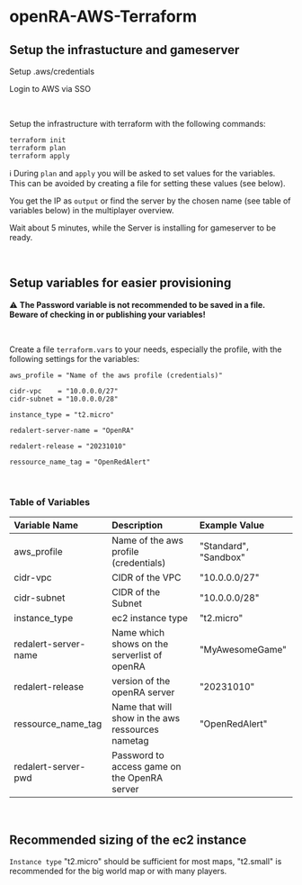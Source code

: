 # openRA-AWS-Terraform

## Setup the infrastucture and gameserver

Setup .aws/credentials

Login to AWS via SSO

</br>

Setup the infrastructure with terraform with the following commands:

```
terraform init
terraform plan
terraform apply
```

:information_source: During `plan` and `apply` you will be asked to set values for the variables. This can be avoided by creating a file for setting these values (see below).

You get the IP as `output` or find the server by the chosen name (see table of variables below) in the multiplayer overview.

Wait about 5 minutes, while the Server is installing for gameserver to be ready.

</br>

## Setup variables for easier provisioning

:warning: **The Password variable is not recommended to be saved in a file. Beware of checking in or publishing your variables!**

</br>

Create a file `terraform.vars` to your needs, especially the profile, with the following settings for the variables:

```
aws_profile = "Name of the aws profile (credentials)"

cidr-vpc    = "10.0.0.0/27"
cidr-subnet = "10.0.0.0/28"

instance_type = "t2.micro"

redalert-server-name = "OpenRA"

redalert-release = "20231010"

ressource_name_tag = "OpenRedAlert"
```

</br>

### Table of Variables

| Variable Name        | Description                                       | Example Value         |
| :------------------- | :------------------------------------------------ | :-------------------- |
| aws_profile          | Name of the aws profile (credentials)             | "Standard", "Sandbox" |
| cidr-vpc             | CIDR of the VPC                                   | "10.0.0.0/27"         |
| cidr-subnet          | CIDR of the Subnet                                | "10.0.0.0/28"         |
| instance_type        | ec2 instance type                                 | "t2.micro"            |
| redalert-server-name | Name which shows on the serverlist of openRA      | "MyAwesomeGame"       |
| redalert-release     | version of the openRA server                      | "20231010"            |
| ressource_name_tag   | Name that will show in the aws ressources nametag | "OpenRedAlert"        |
| redalert-server-pwd  | Password to access game on the OpenRA server      |                       |

</br>

## Recommended sizing of the ec2 instance

`Instance type` "t2.micro" should be sufficient for most maps, "t2.small" is recommended for the big world map or with many players.
